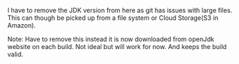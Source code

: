 I have to remove the JDK version from here as git has issues with large files. 
This can though be picked up from a file system or Cloud Storage(S3 in Amazon).

Note: Have to remove this instead it is now downloaded from openJdk website on each build. Not 
ideal but will work for now. And keeps the build valid.